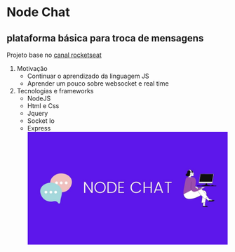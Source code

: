 # Node Chat
## plataforma básica para troca de mensagens
Projeto base no [canal rocketseat](https://www.youtube.com/watch?v=-jXfKDYJJvo)
1. Motivação
    - Continuar o aprendizado da linguagem JS
    - Aprender um pouco sobre websocket e real time
2. Tecnologias e frameworks 
    - NodeJS
    - Html e Css
    - Jquery
    - Socket Io
    - Express
![Tela da plataforma](public/tela.jpg)
